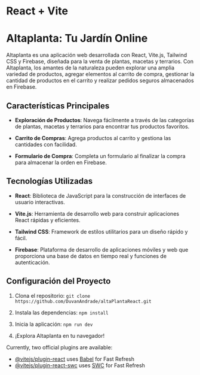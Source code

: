 # React + Vite

# Altaplanta: Tu Jardín Online

Altaplanta es una aplicación web desarrollada con React, Vite.js, Tailwind CSS y Firebase, diseñada para la venta de plantas, macetas y terrarios. Con Altaplanta, los amantes de la naturaleza pueden explorar una amplia variedad de productos, agregar elementos al carrito de compra, gestionar la cantidad de productos en el carrito y realizar pedidos seguros almacenados en Firebase.

## Características Principales

- **Exploración de Productos**: Navega fácilmente a través de las categorías de plantas, macetas y terrarios para encontrar tus productos favoritos.

- **Carrito de Compras**: Agrega productos al carrito y gestiona las cantidades con facilidad.

- **Formulario de Compra**: Completa un formulario al finalizar la compra para almacenar la orden en Firebase.

## Tecnologías Utilizadas

- **React**: Biblioteca de JavaScript para la construcción de interfaces de usuario interactivas.

- **Vite.js**: Herramienta de desarrollo web para construir aplicaciones React rápidas y eficientes.

- **Tailwind CSS**: Framework de estilos utilitarios para un diseño rápido y fácil.

- **Firebase**: Plataforma de desarrollo de aplicaciones móviles y web que proporciona una base de datos en tiempo real y funciones de autenticación.

## Configuración del Proyecto

1. Clona el repositorio: `git clone https://github.com/DuvanAndrade/altaPlantaReact.git`

2. Instala las dependencias: `npm install`

3. Inicia la aplicación: `npm run dev`

4. ¡Explora Altaplanta en tu navegador!


Currently, two official plugins are available:

- [@vitejs/plugin-react](https://github.com/vitejs/vite-plugin-react/blob/main/packages/plugin-react/README.md) uses [Babel](https://babeljs.io/) for Fast Refresh
- [@vitejs/plugin-react-swc](https://github.com/vitejs/vite-plugin-react-swc) uses [SWC](https://swc.rs/) for Fast Refresh
